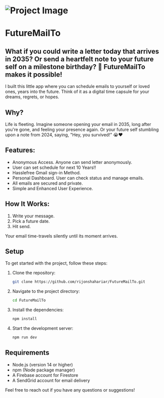 # ![Project Image](futuremailto(1).jpg)

# FutureMailTo

## What if you could write a letter today that arrives in 2035? Or send a heartfelt note to your future self on a milestone birthday? 🥺 FutureMailTo makes it possible!

I built this little app where you can schedule emails to yourself or loved ones, years into the future. Think of it as a digital time capsule for your dreams, regrets, or hopes.

## Why?
Life is fleeting. Imagine someone opening your email in 2035, long after you're gone, and feeling your presence again. Or your future self stumbling upon a note from 2024, saying, "Hey, you survived!" 😭❤️

## Features:
- Anonymous Access. Anyone can send letter anonymously.
- User can set schedule for next 10 Years!!
- Hasslefree Gmail sign-in Method. 
- Personal Dashboard. User can check status and manage emails.
- All emails are secured and private.
- Simple and Enhanced User Experience.

## How It Works:
1. Write your message.
2. Pick a future date.
3. Hit send.

Your email time-travels silently until its moment arrives.

## Setup
To get started with the project, follow these steps:

1. Clone the repository:
   ```bash
   git clone https://github.com/rijonshahariar/FutureMailTo.git
   ```
2. Navigate to the project directory:
   ```bash
   cd FutureMailTo
   ```
3. Install the dependencies:
   ```bash
   npm install
   ```
4. Start the development server:
   ```bash
   npm run dev
   ```

## Requirements
- Node.js (version 14 or higher)
- npm (Node package manager)
- A Firebase account for Firestore
- A SendGrid account for email delivery

Feel free to reach out if you have any questions or suggestions!
